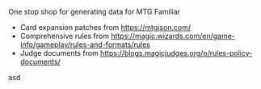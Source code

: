 One stop shop for generating data for MTG Familiar

- Card expansion patches from https://mtgjson.com/
- Comprehensive rules from https://magic.wizards.com/en/game-info/gameplay/rules-and-formats/rules
- Judge documents from https://blogs.magicjudges.org/o/rules-policy-documents/

asd